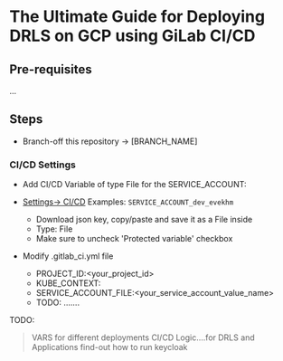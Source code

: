 # The Ultimate Guide for Deploying DRLS on GCP using GiLab CI/CD

## Pre-requisites

... 

## Steps
- Branch-off this repository -> [BRANCH_NAME]

### CI/CD Settings
- Add CI/CD  Variable of type File for the SERVICE_ACCOUNT:
- [Settings-> CI/CD](https://gitlab.com/gcp-solutions/hcls/claims-modernization/pa-ref-impl/DRLS-GCP/-/settings/ci_cd)
Examples: `SERVICE_ACCOUNT_dev_evekhm` 
    - Download json key, copy/paste and save it as a File inside
    - Type: File
    - Make sure to uncheck 'Protected variable' checkbox

- Modify .gitlab_ci.yml file 
  - PROJECT_ID:<your_project_id>
  - KUBE_CONTEXT:<agent>
  - SERVICE_ACCOUNT_FILE:<your_service_account_value_name>
  - TODO: .......

TODO:
> VARS for different deployments
> CI/CD Logic....for DRLS and Applications
> find-out how to run keycloak


